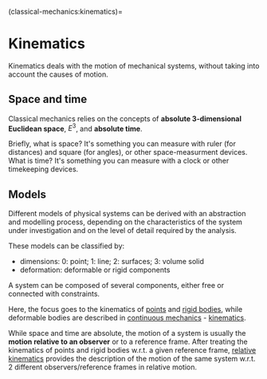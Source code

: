(classical-mechanics:kinematics)=
# Kinematics
Kinematics deals with the motion of mechanical systems, without taking into account the causes of motion.

## Space and time
Classical mechanics relies on the concepts of **absolute 3-dimensional Euclidean space**, $E^3$, and **absolute time**.

Briefly, what is space? It's something you can measure with ruler (for distances) and square (for angles), or other space-measurment devices. 
What is time? It's something you can measure with a clock or other timekeeping devices.

## Models
Different models of physical systems can be derived with an abstraction and modelling process, depending on the characteristics of the system under investigation and on the level of detail required by the analysis.

These models can be classified by:
- dimensions: 0: point; 1: line; 2: surfaces; 3: volume solid
- deformation: deformable or rigid components

A system can be composed of several components, either free or connected with constraints.

Here, the focus goes to the kinematics of [points](classical-mechanics:kinematics:point) and [rigid bodies](classical-mechanics:kinematics:rigid-body), while deformable bodies are described in [continuous mechanics]() - [kinematics]().

While space and time are absolute, the motion of a system is usually the **motion relative to an observer** or to a reference frame. After treating the kinematics of points and rigid bodies w.r.t. a given reference frame, [relative kinematics](classical-mechanics:kinematics:relative) provides the description of the motion of the same system w.r.t. 2 different observers/reference frames in relative motion.

